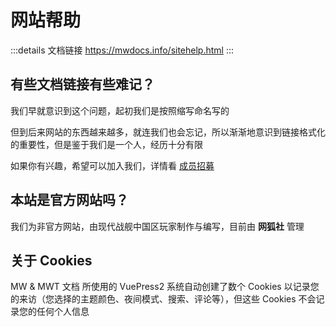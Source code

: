 # 网站帮助

:::details 文档链接
https://mwdocs.info/sitehelp.html
:::

## 有些文档链接有些难记？

我们早就意识到这个问题，起初我们是按照缩写命名写的

但到后来网站的东西越来越多，就连我们也会忘记，所以渐渐地意识到链接格式化的重要性，但是鉴于我们是一个人，经历十分有限

如果你有兴趣，希望可以加入我们，详情看 [成员招募](md.md)

## 本站是官方网站吗？

我们为非官方网站，由现代战舰中国区玩家制作与编写，目前由 **网狐社** 管理

## 关于 Cookies

MW & MWT 文档 所使用的 VuePress2 系统自动创建了数个 Cookies 以记录您的来访（您选择的主题颜色、夜间模式、搜索、评论等），但这些 Cookies 不会记录您的任何个人信息
